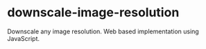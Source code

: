 # downscale-image-resolution
Downscale any image resolution. Web based implementation using JavaScript.
